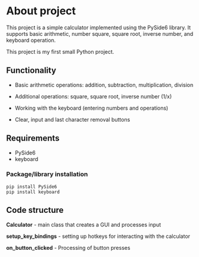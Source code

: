 # About project

This project is a simple calculator implemented using the PySide6 library. It supports basic arithmetic, number square, square root, inverse number, and keyboard operation.

This project is my first small Python project.

## Functionality

* Basic arithmetic operations: addition, subtraction, multiplication, division

* Additional operations: square, square root, inverse number (1/x)

* Working with the keyboard (entering numbers and operations)

* Clear, input and last character removal buttons

## Requirements
* PySide6
* keyboard

### Package/library installation
```
pip install PySide6
pip install keyboard
```

## Code structure

**Calculator** - main class that creates a GUI and processes input

**setup_key_bindings** - setting up hotkeys for interacting with the calculator

**on_button_clicked** - Processing of button presses

